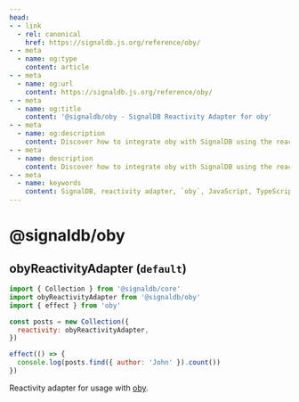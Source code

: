 ```yaml
---
head:
- - link
  - rel: canonical
    href: https://signaldb.js.org/reference/oby/
- - meta
  - name: og:type
    content: article
- - meta
  - name: og:url
    content: https://signaldb.js.org/reference/oby/
- - meta
  - name: og:title
    content: '@signaldb/oby - SignalDB Reactivity Adapter for oby'
- - meta
  - name: og:description
    content: Discover how to integrate oby with SignalDB using the reactivity adapter for seamless reactive database integration.
- - meta
  - name: description
    content: Discover how to integrate oby with SignalDB using the reactivity adapter for seamless reactive database integration.
- - meta
  - name: keywords
    content: SignalDB, reactivity adapter, `oby`, JavaScript, TypeScript, integration guide, automatic cleanup, scope check, SignalDB plugin, real-time updates
---
```

# @signaldb/oby

## obyReactivityAdapter (`default`)

```js
import { Collection } from '@signaldb/core'
import obyReactivityAdapter from '@signaldb/oby'
import { effect } from 'oby'

const posts = new Collection({
  reactivity: obyReactivityAdapter,
})

effect(() => {
  console.log(posts.find({ author: 'John' }).count())
})
```

Reactivity adapter for usage with [oby](https://github.com/vobyjs/oby).
